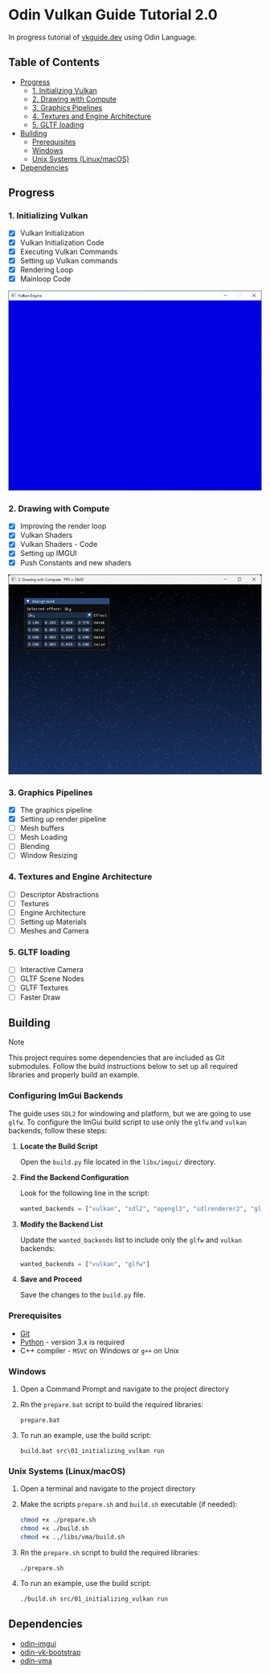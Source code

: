 # Odin Vulkan Guide Tutorial 2.0

In progress tutorial of [vkguide.dev](https://vkguide.dev/) using Odin Language.

## Table of Contents

- [Progress](#progress)
  - [1. Initializing Vulkan](#1-initializing-vulkan)
  - [2. Drawing with Compute](#2-drawing-with-compute)
  - [3. Graphics Pipelines](#3-graphics-pipelines)
  - [4. Textures and Engine Architecture](#4-textures-and-engine-architecture)
  - [5. GLTF loading](#5-gltf-loading)
- [Building](#building)
  - [Prerequisites](#prerequisites)
  - [Windows](#windows)
  - [Unix Systems (Linux/macOS)](#unix-systems-linuxmacos)
- [Dependencies](#dependencies)

## Progress

### 1. Initializing Vulkan

- [x] Vulkan Initialization
- [x] Vulkan Initialization Code
- [x] Executing Vulkan Commands
- [x] Setting up Vulkan commands
- [x] Rendering Loop
- [x] Mainloop Code

![image info](./docs/section-1.jpg)

### 2. Drawing with Compute

- [x] Improving the render loop
- [x] Vulkan Shaders
- [x] Vulkan Shaders - Code
- [x] Setting up IMGUI
- [x] Push Constants and new shaders

![image info](./docs/section-2.jpg)

### 3. Graphics Pipelines

- [x] The graphics pipeline
- [x] Setting up render pipeline
- [ ] Mesh buffers
- [ ] Mesh Loading
- [ ] Blending
- [ ] Window Resizing

### 4. Textures and Engine Architecture

- [ ] Descriptor Abstractions
- [ ] Textures
- [ ] Engine Architecture
- [ ] Setting up Materials
- [ ] Meshes and Camera

### 5. GLTF loading

- [ ] Interactive Camera
- [ ] GLTF Scene Nodes
- [ ] GLTF Textures
- [ ] Faster Draw

## Building

> [!NOTE]
> This project requires some dependencies that are included as Git submodules. Follow the build
> instructions below to set up all required libraries and properly build an example.

### Configuring ImGui Backends

The guide uses `SDL2` for windowing and platform, but we are going to use `glfw`. To configure
the ImGui build script to use only the `glfw` and `vulkan` backends, follow these steps:

1. **Locate the Build Script**

   Open the `build.py` file located in the `libs/imgui/` directory.

2. **Find the Backend Configuration**

   Look for the following line in the script:

    ```python
    wanted_backends = ["vulkan", "sdl2", "opengl3", "sdlrenderer2", "glfw", "dx11", "dx12", "win32", "osx", "metal", "wgpu"]
    ```

3. **Modify the Backend List**

    Update the `wanted_backends` list to include only the `glfw` and `vulkan` backends:

    ```python
    wanted_backends = ["vulkan", "glfw"]
    ```

4. **Save and Proceed**

    Save the changes to the `build.py` file.

### Prerequisites

- [Git](http://git-scm.com/downloads)
- [Python](https://www.python.org/downloads/) - version 3.x is required
- C++ compiler - `MSVC` on Windows or `g++` on Unix

### Windows

1. Open a Command Prompt and navigate to the project directory

2. Rn the `prepare.bat` script to build the required libraries:

    ```batch
    prepare.bat
    ```

3. To run an example, use the build script:

    ```batch
    build.bat src\01_initializing_vulkan run
    ```

### Unix Systems (Linux/macOS)

1. Open a terminal and navigate to the project directory

2. Make the scripts `prepare.sh` and `build.sh` executable (if needed):

    ```bash
    chmod +x ./prepare.sh
    chmod +x ./build.sh
    chmod +x .,/libs/vma/build.sh
    ```

3. Rn the `prepare.sh` script to build the required libraries:

    ```batch
    ./prepare.sh
    ```

4. To run an example, use the build script:

    ```bash
    ./build.sh src/01_initializing_vulkan run
    ```

## Dependencies

- [odin-imgui](https://gitlab.com/L-4/odin-imgui/-/tree/main?ref_type=heads)
- [odin-vk-bootstrap](https://github.com/Capati/odin-vk-bootstrap)
- [odin-vma](https://github.com/Capati/odin-vma)
